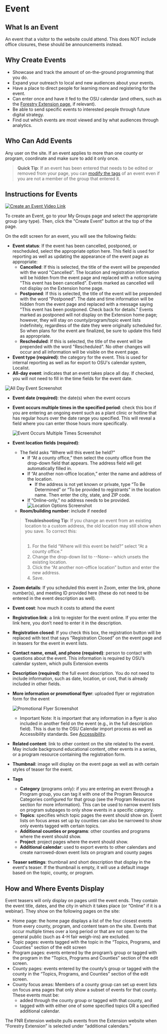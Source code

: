 # Event

## What Is an Event

An event that a visitor to the website could attend. This does NOT include office closures, these should be announcements instead.

## Why Create Events

  - Showcase and track the amount of on-the-ground programming that you do.
  - Expand your outreach to local and new audiences about your events.
  - Have a place to direct people for learning more and registering for the event.
  - Can enter once and have it fed to the OSU calendar (and others, such as the [Forestry Extension page](http://extensionweb.forestry.oregonstate.edu/), if relevant).
  - Be able to send specific events to interested people through future digital strategy.
  - Find out which events are most viewed and by what audiences through analytics.

## Who Can Add Events

Any user on the site. If an event applies to more than one county or program, coordinate and make sure to add it only once.

> **Quick Tip**: If an event has been entered that needs to be edited or removed from your page, you can [modify the tags](../managing-content.md#modifying-content-tags) of an event even if you are not a member of the group that entered it.

## Instructions for Events

[![Create an Event Video Link](https://cfvod.kaltura.com/p/391241/sp/39124100/thumbnail/entry_id/1_m09iw794/version/100021/width/940/height/559)](https://media.oregonstate.edu/media/t/1_m09iw794)

To create an Event, go to your My Groups page and select the appropriate group (any type). Then, click the "Create Event" button at the top of the page.

On the edit screen for an event, you will see the following fields:

  - **Event status**: If the event has been cancelled, postponed, or rescheduled, select the appropriate option here. This field is used for reporting as well as updating the appearance of the event page as appropriate:
      - **Cancelled**: If this is selected, the title of the event will be prepended with the word "Cancelled". The location and registration information will be hidden from the event page and replaced with a notice saying "This event has been cancelled". Events marked as cancelled will not display on the Extension home page.
      - **Postponed**: If this is selected, the title of the event will be prepended with the word "Postponed". The date and time information will be hidden from the event page and replaced with a message saying "This event has been postponed. Check back for details." Events marked as postponed will not display on the Extension home page; however, they will stay on county/program/topic event lists indefinitely, regardless of the date they were originally scheduled for. So when plans for the event are finalized, be sure to update this field as appropriate.
      - **Rescheduled**: If this is selected, the title of the event will be prepended with the word "Rescheduled". No other changes will occur and all information will be visible on the event page.
  - **Event type (required)**: the category for the event. This is used for internal reporting as well as for export to OSU's calendar system, Localist.
  - **All-day event**: indicates that an event takes place all day. If checked, you will not need to fill in the time fields for the event date.

  ![All Day Event Screenshot](../images/all-day-event.png)

  - **Event date (required)**: the date(s) when the event occurs
  - **Event occurs multiple times in the specified period**: check this box if you are entering an ongoing event such as a plant clinic or hotline that has regular hours over the date range you specified. This will reveal a field where you can enter those hours more specifically.

    ![Event Occurs Multiple Times Screenshot](../images/event-multiple-times.png)

  - **Event location fields (required)**:
    - The field asks “Where will this event be held?”
        - If “At a county office,” then select the county office from the drop-down field that appears. The address field will get automatically filled in.
        - If “At another non-office location,” enter the name and address of the location.
            - If the address is not yet known or private, type “To Be Determined” or “To be provided to registrants” in the location name. Then enter the city, state, and ZIP code.
        - If “Online-only,” no address needs to be provided.
          ![Location Options Screenshot](../images/event-location.png)
    - **Room/building number**: include if needed

    <blockquote><strong>Troubleshooting Tip</strong>: If you change an event from an existing location to a custom address, the old location may still show when you save. To correct this:<br><br>
      <ol>
        <li>For the field “Where will this event be held?” select “At a county office.”</li>
        <li> Change the drop-down list  to --None-- which unsets the existing location.</li>
        <li>Click the “At another non-office location” button and enter the new address.</li>
        <li>Save.</li>
      </ol>
    </blockquote>

  - **Zoom details**: If you scheduled this event in Zoom, enter the link, phone number(s), and meeting ID provided here (these do not need to be entered in the event description as well).
  - **Event cost**: how much it costs to attend the event
  - **Registration link**: a link to register for the event online. If you enter the link here, you don’t need to enter it in the description.
  - **Registration closed**: If you check this box, the registration button will be replaced with text that says "Registration Closed" on the event page and in teasers for the event in event lists.
  - **Contact name, email, and phone (required)**: person to contact with questions about the event. This information is required by OSU’s calendar system, which pulls Extension events
  - **Description (required)**: the full event description. You do not need to include information, such as date, location, or cost, that is already included in other fields.
  - **More information or promotional flyer**: uploaded flyer or registration form for the event

    ![Promotional Flyer Screenshot](../images/flyer.png)

    - Important Note: It is important that any information in a flyer is also included in another field on the event (e.g., in the full description field). This is due to the OSU Calendar import process as well as Accessibility standards. See [Accessibility](../content-requirements.md#accessibility).

  - **Related content**: link to other content on the site related to the event. May include background educational content, other events in a series, or a program resource containing the registration form.
  - **Thumbnail**: image will display on the event page as well as with certain styles of teaser for the event.
  - **Tags**
    - **Category** (programs only): if you are entering an event through a Program group, you can tag it with one of the Program Resource Categories configured for that group (see the Program Resources section for more information). This can be used to narrow event lists on program subpages to only show events in a specific category.
    - **Topics**: specifies which topic pages the event should show on. Event lists on focus areas set up by counties can also be narrowed to show only events tagged with certain topics.
    - **Additional counties or programs**: other counties and programs where the event should show.
    - **Project**: project pages where the event should show.
    - **Additional calendar**: used to export events to other calendars and create narrowed-down event lists on program and county pages
  - **Teaser settings**: thumbnail and short description that display in the event's teaser. If the thumbnail is empty, it will use a default image based on the topic, county, or program.

## How and Where Events Display

Event teasers will only display on pages until the event ends. They contain the event title, dates, and the city in which it takes place (or “Online” if it is a webinar). They show on the following pages on the site:

  - Home page: the home page displays a list of the four closest events from every county, program, and content team on the site. Events that occur multiple times over a long period or that are not open to the general public (such as 4-H fair weigh-ins) are excluded.
  - Topic pages: events tagged with the topic in the “Topics, Programs, and Counties” section of the edit screen
  - Program pages: events entered by the program’s group or tagged with the program in the “Topics, Programs and Counties” section of the edit screen.
  - County pages: events entered by the county’s group or tagged with the county in the “Topics, Programs, and Counties” section of the edit screen.
  - County focus areas: Members of a county group can set up event lists on focus area pages that only show a subset of events for that county. These events must be:
    - added through the county group or tagged with that county, and
    - tagged with with either one of some specified topics OR a specified additional calendar.

The FNR Extension website pulls events from the Extension website when “Forestry Extension” is selected under “additional calendars.”
